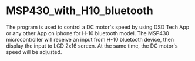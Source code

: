 # MSP430_with_H10_bluetooth
The program is used to control a DC motor's speed by using DSD Tech App or any other App on iphone for H-10 bluetooth model.
The MSP430 microcontroller will receive an input from H-10 bluetooth device, then display the input to LCD 2x16 screen. At the same time, the DC motor's speed will be adjusted.
